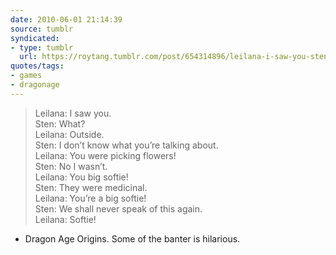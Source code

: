 ```yaml
---
date: 2010-06-01 21:14:39
source: tumblr
syndicated:
- type: tumblr
  url: https://roytang.tumblr.com/post/654314896/leilana-i-saw-you-sten-what-leilana
quotes/tags:
- games
- dragonage
---
```


<blockquote>Leilana: I saw you.<br/>
Sten: What?<br/>
Leilana: Outside.<br/>
Sten: I don&rsquo;t know what you&rsquo;re talking about.<br/>
Leilana: You were picking flowers!<br/>
Sten: No I wasn&rsquo;t.<br/>
Leilana: You big softie!<br/>
Sten: They were medicinal.<br/>
Leilana: You&rsquo;re a big softie!<br/>
Sten: We shall never speak of this again.<br/>
Leilana: Softie!</blockquote>

- Dragon Age Origins. Some of the banter is hilarious.